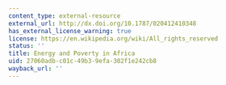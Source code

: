 ```yaml
---
content_type: external-resource
external_url: http://dx.doi.org/10.1787/020412410348
has_external_license_warning: true
license: https://en.wikipedia.org/wiki/All_rights_reserved
status: ''
title: Energy and Poverty in Africa
uid: 27060adb-c01c-49b3-9efa-302f1e242cb8
wayback_url: ''
---
```

